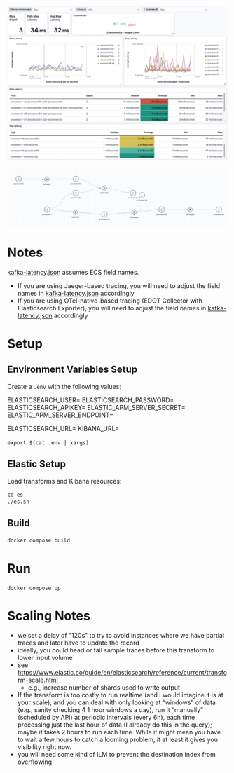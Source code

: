 ![Dashboard](docs/dashboard.png)

![Service Map](docs/map.png)

# Notes

[kafka-latency.json](es/transforms/kafka-latency.json) assumes ECS field names.

* If you are using Jaeger-based tracing, you will need to adjust the field names in [kafka-latency.json](es/transforms/kafka-latency.json) accordingly
* If you are using OTel-native-based tracing (EDOT Collector with Elasticsearch Exporter), you will need to adjust the field names in [kafka-latency.json](es/transforms/kafka-latency.json) accordingly

# Setup

## Environment Variables Setup

Create a `.env` with the following values:

ELASTICSEARCH_USER=
ELASTICSEARCH_PASSWORD=
ELASTICSEARCH_APIKEY=
ELASTIC_APM_SERVER_SECRET=
ELASTIC_APM_SERVER_ENDPOINT=

ELASTICSEARCH_URL=
KIBANA_URL=

`export $(cat .env | xargs)`

## Elastic Setup

Load transforms and Kibana resources:

```
cd es
./es.sh
```

## Build

`docker compose build`

# Run

`docker compose up`

# Scaling Notes

* we set a delay of "120s" to try to avoid instances where we have partial traces and later have to update the record
* ideally, you could head or tail sample traces before this transform to lower input volume
* see https://www.elastic.co/guide/en/elasticsearch/reference/current/transform-scale.html
  * e.g., increase number of shards used to write output
* If the transform is too costly to run realtime (and I would imagine it is at your scale), and you can deal with only looking at “windows” of data (e.g., sanity checking 4 1 hour windows a day), run it “manually” (scheduled by API) at periodic intervals (every 6h), each time processing just the last hour of data (I already do this in the query); maybe it takes 2 hours to run each time. While it might mean you have to wait a few hours to catch a looming problem, it at least it gives you visibility right now.
* you will need some kind of ILM to prevent the destination index from overflowing
